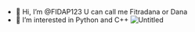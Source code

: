 - 👋 Hi, I’m @FIDAP123 U can call me Fitradana or Dana
- 👀 I’m interested in Python and C++
![Untitled](https://user-images.githubusercontent.com/92277117/187096718-16baf1e3-f874-4c29-87e3-2d41a1297d13.png)
